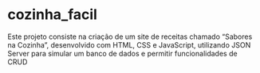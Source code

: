 # cozinha_facil
Este projeto consiste na criação de um site de receitas chamado “Sabores na Cozinha”, desenvolvido com HTML, CSS e JavaScript, utilizando JSON Server para simular um banco de dados e permitir funcionalidades de CRUD 
